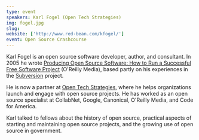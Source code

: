 ```yaml
---
type: event
speakers: Karl Fogel (Open Tech Strategies)
img: fogel.jpg
slug: 
website: ['http://www.red-bean.com/kfogel/']
event: Open Source Crashcourse
---
```

Karl Fogel is an open source software developer, author, and consultant. In 2005 he wrote [Producing Open Source Software: How to Run a Successful Free Software Project](http://producingoss.com/) (O'Reilly Media), based partly on his experiences in the [Subversion](http://subversion.tigris.org/) project.

He is now a partner at [Open Tech Strategies](http://opentechstrategies.com/), where he helps organizations launch and engage with open source projects. He has worked as an open source specialist at CollabNet, Google, Canonical, O'Reilly Media, and Code for America.

Karl talked to fellows about the history of open source, practical aspects of starting and maintaining open source projects, and the growing use of open source in government.